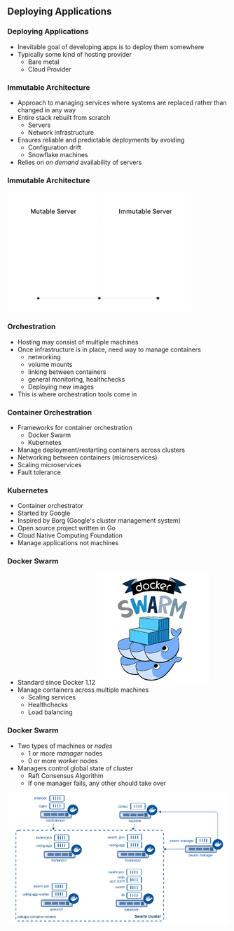 ## Deploying Applications


### Deploying Applications

* Inevitable goal of developing apps is to deploy them somewhere
* Typically some kind of hosting provider
   * Bare metal
   * Cloud Provider


### Immutable Architecture

* Approach to managing services where systems are replaced rather than changed in any way
* Entire stack rebuilt from scratch    
   * Servers
   * Network infrastructure
* Ensures reliable and predictable deployments by avoiding
   * Configuration drift   
   * Snowflake machines
* Relies on _on demand_ availability of servers


### Immutable Architecture
![immutable arch](img/immutable_infrastructure.gif "Immutable Architecture")


### Orchestration

* Hosting may consist of multiple machines
* Once infrastructure is in place, need way to manage containers
   * networking
   * volume mounts
   * linking between containers
   * general monitoring, healthchecks
   * Deploying new images
* This is where orchestration tools come in



### Container Orchestration

* Frameworks for container orchestration
   * Docker Swarm
   * Kubernetes
* Manage deployment/restarting containers across clusters
* Networking between containers (microservices)
* Scaling microservices
* Fault tolerance



### Kubernetes

* Container orchestrator
* Started by Google
* Inspired by Borg (Google's cluster management system)
* Open source project written in Go
* Cloud Native Computing Foundation
* Manage applications not machines



### Docker Swarm

* Standard since Docker 1.12 ![swarm](img/dockerswarm.png "Docker Swarm")<!-- .element: class="img-right" -->
* Manage containers across multiple machines
   * Scaling services
   * Healthchecks
   * Load balancing



### Docker Swarm

* Two types of machines or _nodes_
   * 1 or more _manager_ nodes
   * 0 or more _worker_ nodes
* Managers control global state of cluster
   * Raft Consensus Algorithm
   * If one manager fails, any other should take over
                      
                    


![swarm](img/voting-app-swarm.png "Docker Swarm")
